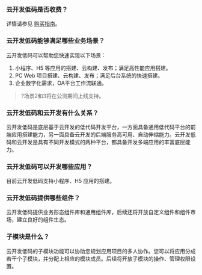 ### 云开发低码是否收费？

详情请参见 [购买指南](https://cloud.tencent.com/document/product/1301/48867)。


### 云开发低码能够满足哪些业务场景？

云开发低码可以帮助您快速实现以下场景：
1. 小程序、H5 等应用的搭建、云构建、发布；满足高性能应用搭建。
2. PC Web 项目搭建、云构建、发布；满足后台系统的快速搭建。
3. 企业数字化需求，OA平台工作流联通。

>?场景2和3将在公测期间上线支持。


### 云开发低码和云开发有什么关系？

云开发低码是底层基于云开发的低代码开发平台，一方面具备通用低代码平台的前端应用搭建能力，另一面具备云开发的后端服务高可用、自动伸缩能力。云开发低码和云开发是具有不同开发模式的两种平台，都具备开发多端应用的丰富底层能力。


### 云开发低码可以开发哪些应用？

目前云开发低码支持小程序、H5 应用的搭建。



### 云开发低码提供哪些组件？

云开发低码提供业务形态组件库和通用组件库，后续还将开放自定义组件和组件市场，建立良好的组件生态。



### 子模块是什么？

云开发低码的子模块功能可以协助您规划应用项目的多人协作。您可以将应用分成若干个子模块，并分配上相应的模块成员。后续将开放子模块的操作、管理权限设置。

